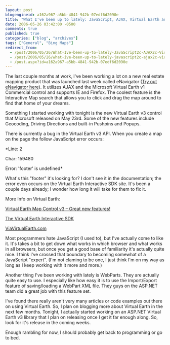 ```yaml
---
layout: post
blogengineid: a162a967-a5bb-4841-942b-07edf6d2090e
title: "What I've been up to lately: JavaScript, AJAX, Virtual Earth and WebParts"
date: 2006-05-26 03:42:00 -0500
comments: true
published: true
categories: ["blog", "archives"]
tags: ["General", "Bing Maps"]
redirect_from: 
  - /post/2006/05/26/What-Ive-been-up-to-lately-JavaScript2c-AJAX2c-Virtual-Earth-and-WebParts
  - /post/2006/05/26/what-ive-been-up-to-lately-javascript2c-ajax2c-virtual-earth-and-webparts
  - /post.aspx?id=a162a967-a5bb-4841-942b-07edf6d2090e
---
```

<!-- more -->


The last couple months at work, I&#39;ve been working a lot on a new real estate mapping product that was launched last week called eNavigator (<a href="http://thinkrealtygroup.com/">Try out eNavigator here</a>). It utilizes AJAX and the Microsoft Virtual Earth v1 Commercial control and supports IE and Firefox. The coolest feature is the Interactive Map search that allows you to click and drag the map around to find that home of your dreams.



Something I started working with tonight is the new Virtual Earth v3 control that Microsoft released on May 23rd. Some of the new features include Geocoding, Driving Directions and built-in Pushpins and Popups.



There is currently a bug in the Virtual Earth v3 API. When you create a map on the page the follow JavaScript error occurs:



*Line: 2

Char: 159480

Error: &#39;footer&#39; is undefined*



What&#39;s this &quot;footer&quot; it&#39;s looking for? I don&#39;t see it in the documentation; the error even occurs on the Virtual Earth Interactive SDK site. It&#39;s been a couple days already; I wonder how long it will take for them to fix it.



More Info on Virtual Earth:

<a id="bp___v___r___postlist___EntryItems__ctl0_PostTitle" href="http://blogs.msdn.com/virtualearth/archive/2006/05/23/596729.aspx">Virtual Earth Map Control v3 &ndash; Great new features!</a>

<a href="http://dev.live.com/virtualearth/sdk/">The Virtual Earth Interactive SDK</a>

<a href="http://viavirtualearth.com/">ViaVirtualEarth.com</a>



Most programmers hate JavaScript (I used to), but I&#39;ve actually come to like it. It&#39;s takes a bit to get down what works in which browser and what works in all browsers, but once you get a good base of familiarity it&#39;s actually quite nice. I think I&#39;ve crossed that boundary to becoming somewhat of a JavaScript &quot;expert&quot;. (I&#39;m not claming to be one, I just think I&#39;m on my way as long as I keep working with it more and more.)



Another thing I&#39;ve been working with lately is WebParts. They are actually quite easy to use. I especially like how easy it is to use the Import/Export feature of saving/loading a WebPart XML file. They guys on the ASP.NET team did a great job with this feature set.



I&#39;ve found there really aren&#39;t very many articles or code examples out there on using Virtual Earth. So, I plan on blogging more about Virtual Earth in the next few months. Tonight, I actually started working on an ASP.NET Virtual Earth v3 library that I plan on releasing once I get it far enough along. So, look for it&#39;s release in the coming weeks.



Enough rambling for now, I should probably get back to programming or go to bed.

